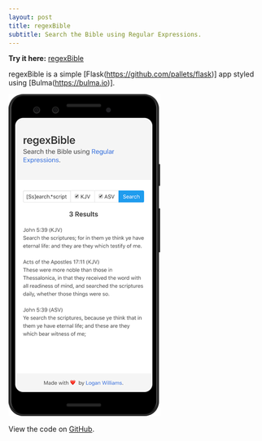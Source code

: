 ```yaml
---
layout: post
title: regexBible
subtitle: Search the Bible using Regular Expressions.
---
```


**Try it here:** [regexBible](/regexBible/)

regexBible is a simple [Flask(https://github.com/pallets/flask)] app styled using [Bulma(https://bulma.io)].

[![regexBible Screenshot](/img/regexBible.png)](/regexBible/)

View the code on [GitHub](https://github.com/lwilli/regexBible).
